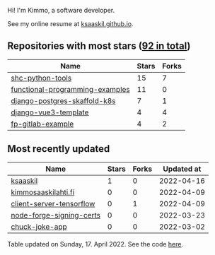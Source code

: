 Hi! I'm Kimmo, a software developer.

See my online resume at [ksaaskil.github.io](https://ksaaskil.github.io).

<!-- repositories starts -->

## Repositories with most stars ([92 in total](https://github.com/ksaaskil?tab=repositories))
| Name        | Stars           | Forks  |
| ------------- |-------------| -----|
|[shc-python-tools](https://github.com/ksaaskil/shc-python-tools)|15|7
|[functional-programming-examples](https://github.com/ksaaskil/functional-programming-examples)|11|0
|[django-postgres-skaffold-k8s](https://github.com/ksaaskil/django-postgres-skaffold-k8s)|7|1
|[django-vue3-template](https://github.com/ksaaskil/django-vue3-template)|4|4
|[fp-gitlab-example](https://github.com/ksaaskil/fp-gitlab-example)|4|2

<!-- repositories ends -->
<!-- recent_repositories starts -->

## Most recently updated
| Name        | Stars           | Forks  | Updated at
| ------------- |-------------| -----|-----|
|[ksaaskil](https://github.com/ksaaskil/ksaaskil)|1|0|2022-04-16
|[kimmosaaskilahti.fi](https://github.com/ksaaskil/kimmosaaskilahti.fi)|0|0|2022-04-09
|[client-server-tensorflow](https://github.com/ksaaskil/client-server-tensorflow)|0|1|2022-04-09
|[node-forge-signing-certs](https://github.com/ksaaskil/node-forge-signing-certs)|0|0|2022-03-23
|[chuck-joke-app](https://github.com/ksaaskil/chuck-joke-app)|0|0|2022-03-02

<!-- recent_repositories ends -->
<!-- updated_at starts -->
Table updated on Sunday, 17. April 2022. See the code [here](https://github.com/ksaaskil/ksaaskil).
<!-- updated_at ends -->

